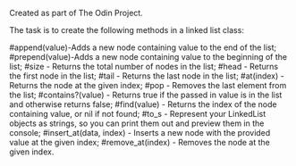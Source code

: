 Created as part of The Odin Project.

The task is to create the following methods in a linked list class:

#append(value)-Adds a new node containing value to the end of the list;
#prepend(value)-Adds a new node containing value to the beginning of the list;
#size - Returns the total number of nodes in the list;
#head	                 -  Returns the first node in the list;
#tail                 	- Returns the last node in the list;
#at(index)	         -    Returns the node at the given index;
#pop	                -   Removes the last element from the list;
#contains?(value)	     -  Returns true if the passed in value is in the list and otherwise returns false;
#find(value)	        -   Returns the index of the node containing value, or nil if not found;
#to_s           	     -  Represent your LinkedList objects as strings, so you can print them out and preview them in the console;
#insert_at(data, index)	- Inserts a new node with the provided value at the given index;
#remove_at(index)     - 	Removes the node at the given index.